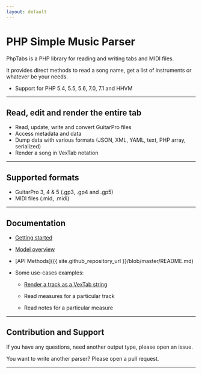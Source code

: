 ```yaml
---
layout: default
---
```


# PHP Simple Music Parser

PhpTabs is a PHP library for reading and writing tabs and MIDI files.

It provides direct methods to read a song name, get a list of instruments or whatever be your needs.

- Support for PHP 5.4, 5.5, 5.6, 7.0, 7.1 and HHVM

------------------------------------------------------------------------

## Read, edit and render the entire tab

- Read, update, write and convert GuitarPro files
- Access metadata and data
- Dump data with various formats (JSON, XML, YAML, text, PHP array, serialized)
- Render a song in VexTab notation

------------------------------------------------------------------------

## Supported formats

- GuitarPro 3, 4 & 5 (.gp3, .gp4 and .gp5)
- MIDI files (.mid, .midi)

------------------------------------------------------------------------

## Documentation

- [Getting started](/getting-started.html)

- [Model overview](/api-model-overview.html)

- [API Methods]({{ site.github_repository_url }}/blob/master/README.md)

- Some use-cases examples:

  - [Render a track as a VexTab string](/render-as-vextab.html)

  - Read measures for a particular track

  - Read notes for a particular measure

------------------------------------------------------------------------

## Contribution and Support

If you have any questions, need another output type, please open an issue.

You want to write another parser? Please open a pull request.

------------------------------------------------------------------------

